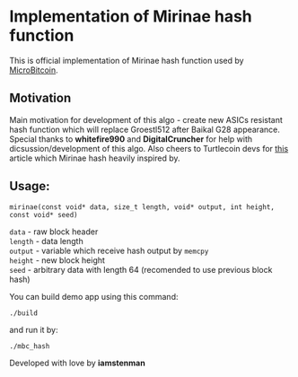 # Implementation of Mirinae hash function

This is official implementation of Mirinae hash function used by [MicroBitcoin](https://github.com/MicroBitcoinOrg/MicroBitcoin).

## Motivation
Main motivation for development of this algo - create new ASICs resistant hash function which will replace Groestl512 after Baikal G28 appearance.  
Special thanks to **whitefire990** and **DigitalCruncher** for help with dicsussion/development of this algo.
Also cheers to Turtlecoin devs for [this](https://medium.com/@turtlecoin/introducing-cryptonight-soft-shell-2c2d4c497efd) article which Mirinae hash heavily inspired by. 

## Usage:

```
mirinae(const void* data, size_t length, void* output, int height, const void* seed)
```

`data` - raw block header  
`length` - data length  
`output` - variable which receive hash output by `memcpy`  
`height` - new block height  
`seed` - arbitrary data with length 64 (recomended to use previous block hash)  

You can build demo app using this command:  
```
./build
```

and run it by:  
```
./mbc_hash
```

Developed with love by **iamstenman**
